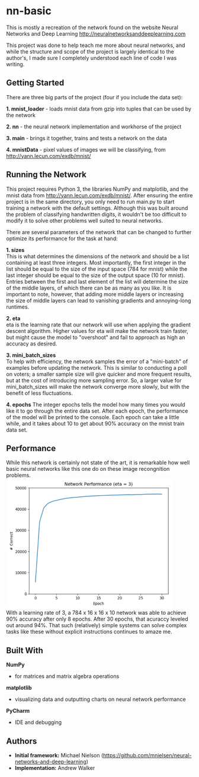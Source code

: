 # nn-basic

This is mostly a recreation of the network found on the website Neural Networks and Deep Learning
http://neuralnetworksanddeeplearning.com

This project was done to help teach me more about neural networks, and while the structure and scope of the project is largely identical to the author's, I made sure I completely understood each line of code I was writing.

## Getting Started
There are three big parts of the project (four if you include the data set):

**1. mnist_loader** - loads mnist data from gzip into tuples that can be used by the network

**2. nn** - the neural network implementation and workhorse of the project

**3. main** - brings it together, trains and tests a network on the data

**4. mnistData** - pixel values of images we will be classifying, from http://yann.lecun.com/exdb/mnist/

## Running the Network
This project requires Python 3, the libraries NumPy and matplotlib, and the mnist data from http://yann.lecun.com/exdb/mnist/. After ensuring the entire project is in the same directory, you only need to run main.py to start training a network with the default settings. Although this was built around the problem of classifying handwritten digits, it wouldn't be too difficult to modify it to solve other problems well suited to neural networks.  

There are several parameters of the network that can be changed to further optimize its performance for the task at hand:    

**1. sizes**  
This is what determines the dimensions of the network and should be a list containing at least three integers. Most importantly, the first integer in the list should be equal to the size of the input space (784 for mnist) while the last integer should be equal to the size of the output space (10 for mnist). Entries between the first and last element of the list will determine the size of the middle layers, of which there can be as many as you like. It is important to note, however, that adding more middle layers or increasing the size of middle layers can lead to vanishing gradients and annoying-long runtimes.

**2. eta**  
eta is the learning rate that our network will use when applying the gradient descent algorithm. Higher values for eta will make the network train faster, but might cause the model to "overshoot" and fail to approach as high an accuracy as desired.  

**3. mini_batch_sizes**  
To help with efficiency, the network samples the error of a "mini-batch" of examples before updating the network. This is similar to conducting a poll on voters; a smaller sample size will give quicker and more frequent results, but at the cost of introducing more sampling error. So, a larger value for mini_batch_sizes will make the network converge more slowly, but with the benefit of less fluctuations.  

**4. epochs**
The integer epochs tells the model how many times you would like it to go through the entire data set. After each epoch, the performance of the model will be printed to the console. Each epoch can take a little while, and it takes about 10 to get about 90% accuracy on the mnist train data set.
  
## Performance
While this network is certainly not state of the art, it is remarkable how well basic neural networks like this one do on these image recongnition problems.  
<img src="https://github.com/awalker88/nn-basic/blob/master/imgaes/netper3.PNG" width="450" height="350" />  
With a learning rate of 3, a 784 x 16 x 16 x 10 network was able to achieve 90% accuracy after only 8 epochs. After 30 epochs, that acuraccy leveled out around 94%. That such (relatively) simple systems can solve complex tasks like these without explicit instructions continues to amaze me. 

## Built With
**NumPy**   
* for matrices and matrix algebra operations 

**matplotlib**  
* visualizing data and outputting charts on neural network performance  

**PyCharm**  
* IDE and debugging  

## Authors
* **Initial framework:** Michael Nielson (https://github.com/mnielsen/neural-networks-and-deep-learning)
* **Implementation:** Andrew Walker
